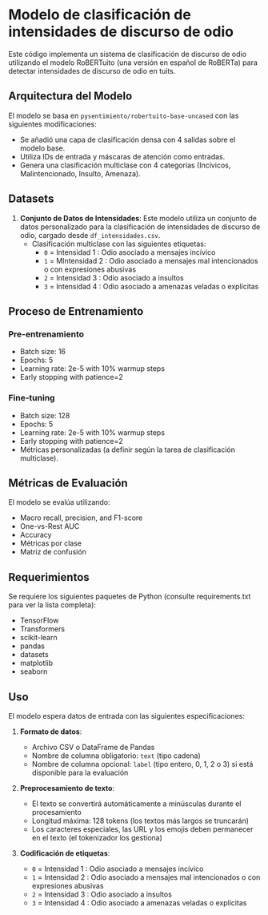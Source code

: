 # Modelo de clasificación de intensidades de discurso de odio

Este código implementa un sistema de clasificación de discurso de odio utilizando el modelo RoBERTuito (una versión en español de RoBERTa) para detectar intensidades de discurso de odio en tuits.

## Arquitectura del Modelo

El modelo se basa en `pysentimiento/robertuito-base-uncased` con las siguientes modificaciones:
- Se añadió una capa de clasificación densa con 4 salidas sobre el modelo base.
- Utiliza IDs de entrada y máscaras de atención como entradas.
- Genera una clasificación multiclase con 4 categorías (Incívicos, Malintencionado, Insulto, Amenaza).

## Datasets

1.  **Conjunto de Datos de Intensidades**: Este modelo utiliza un conjunto de datos personalizado para la clasificación de intensidades de discurso de odio, cargado desde `df_intensidades.csv`.
    -   Clasificación multiclase con las siguientes etiquetas:
        -   `0` = Intensidad 1 : Odio asociado a mensajes incívico
        -   `1` = MIntensidad 2 : Odio asociado a mensajes mal intencionados o con expresiones abusivas
        -   `2` = Intensidad 3 : Odio asociado a insultos
        -   `3` = Intensidad 4 : Odio asociado a amenazas veladas o explícitas

## Proceso de Entrenamiento

### Pre-entrenamiento
- Batch size: 16
- Epochs: 5
- Learning rate: 2e-5 with 10% warmup steps
- Early stopping with patience=2

### Fine-tuning
- Batch size: 128
- Epochs: 5
- Learning rate: 2e-5 with 10% warmup steps
- Early stopping with patience=2
- Métricas personalizadas (a definir según la tarea de clasificación multiclase).

## Métricas de Evaluación

El modelo se evalúa utilizando:
- Macro recall, precision, and F1-score
- One-vs-Rest AUC
- Accuracy
- Métricas por clase
- Matriz de confusión

## Requerimientos

Se requiere los siguientes paquetes de Python (consulte requirements.txt para ver la lista completa):
- TensorFlow
- Transformers
- scikit-learn
- pandas
- datasets
- matplotlib
- seaborn

## Uso
El modelo espera datos de entrada con las siguientes especificaciones:

1.  **Formato de datos**:
    -   Archivo CSV o DataFrame de Pandas
    -   Nombre de columna obligatorio: `text` (tipo cadena)
    -   Nombre de columna opcional: `label` (tipo entero, 0, 1, 2 o 3) si está disponible para la evaluación

2.  **Preprocesamiento de texto**:
    -   El texto se convertirá automáticamente a minúsculas durante el procesamiento
    -   Longitud máxima: 128 tokens (los textos más largos se truncarán)
    -   Los caracteres especiales, las URL y los emojis deben permanecer en el texto (el tokenizador los gestiona)

3.  **Codificación de etiquetas**:
    -   `0` = Intensidad 1 : Odio asociado a mensajes incívico
    -   `1` = Intensidad 2 : Odio asociado a mensajes mal intencionados o con expresiones abusivas
    -   `2` = Intensidad 3 : Odio asociado a insultos
    -   `3` = Intensidad 4 : Odio asociado a amenazas veladas o explícitas